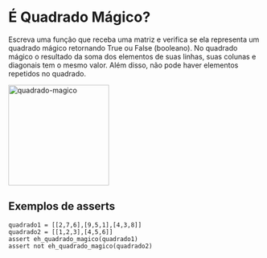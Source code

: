 # É Quadrado Mágico?

Escreva uma função que receba uma matriz e verifica se ela representa um quadrado mágico retornando True ou False (booleano).
No quadrado mágico o resultado da soma dos elementos de suas linhas, suas colunas e diagonais tem o mesmo valor. Além disso, não
pode haver elementos repetidos no quadrado.

<img src="http://upload.wikimedia.org/wikipedia/pt/math/2/0/7/207e89a04bf4b5dd7342fe07669a0377.png" alt="quadrado-magico" width="200" height="200" />

## Exemplos de asserts

    quadrado1 = [[2,7,6],[9,5,1],[4,3,8]]
    quadrado2 = [[1,2,3],[4,5,6]]
    assert eh_quadrado_magico(quadrado1)
    assert not eh_quadrado_magico(quadrado2)